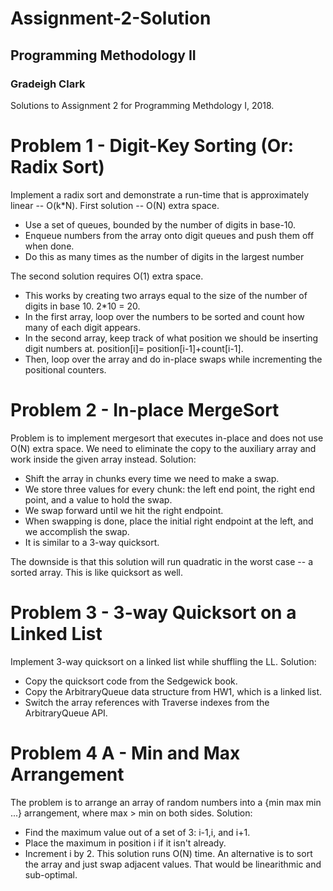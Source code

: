 # Assignment-2-Solution
## Programming Methodology II
### Gradeigh Clark

Solutions to Assignment 2 for Programming Methdology I, 2018.

# Problem 1 - Digit-Key Sorting (Or: Radix Sort)
Implement a radix sort and demonstrate a run-time that is approximately linear -- O(k*N).
First solution -- O(N) extra space.
* Use a set of queues, bounded by the number of digits in base-10.
* Enqueue numbers from the array onto digit queues and push them off when done.
* Do this as many times as the number of digits in the largest number

The second solution requires O(1) extra space.
* This works by creating two arrays equal to the size of the number of digits in base 10. 2*10 = 20.
* In the first array, loop over the numbers to be sorted and count how many of each digit appears.
* In the second array, keep track of what position we should be inserting digit numbers at. position[i]= position[i-1]+count[i-1].
* Then, loop over the array and do in-place swaps while incrementing the positional counters.


# Problem 2 - In-place MergeSort
Problem is to implement mergesort that executes in-place and does not use O(N) extra space. 
We need to eliminate the copy to the auxiliary array and work inside the given array instead.
Solution:
* Shift the array in chunks every time we need to make a swap.
* We store three values for every chunk: the left end point, the right end point, and a value to hold the swap.
* We swap forward until we hit the right endpoint.
* When swapping is done, place the initial right endpoint at the left, and we accomplish the swap.
* It is similar to a 3-way quicksort.

The downside is that this solution will run quadratic in the worst case -- a sorted array. This is like quicksort as well.

# Problem 3 - 3-way Quicksort on a Linked List
Implement 3-way quicksort on a linked list while shuffling the LL.
Solution:
* Copy the quicksort code from the Sedgewick book.
* Copy the ArbitraryQueue data structure from HW1, which is a linked list.
* Switch the array references with Traverse indexes from the ArbitraryQueue API.



# Problem 4 A - Min and Max Arrangement
The problem is to arrange an array of random numbers into a {min max min ...} arrangement, where max > min on both sides.
Solution:
* Find the maximum value out of a set of 3: i-1,i, and i+1.
* Place the maximum in position i if it isn't already.
* Increment i by 2.
This solution runs O(N) time. An alternative is to sort the array and just swap adjacent values. That would be linearithmic and sub-optimal.

